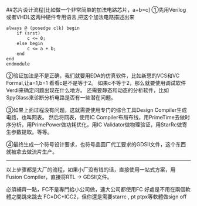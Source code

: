 ##芯片设计流程[比如做一个非常简单的加法电路芯片，a+b=c]
①先用Verilog或者VHDL这两种硬件专用语言,把这个加法电路描述出来
```
always @ (posedge clk) begin
    if (srst)
        c <= 0;
    else begin
        c <= a + b;
    end
end
endmodule    
```

②验证加法是不是正确，我们就要用EDA的仿真软件，比如新思的VCS和VC Formal,让a=1,b=1 看看c是不是等于2。
如果c不等于2，那么就要使用调试软件Verdi来确定问题出现在什么地方。
还需要静态和动态的分析软件，比如SpyGlass来诊断分析电路是否有一些潜在问题。


③如果上面过程没有问题，这就需要使用专门的综合工具Design Compiler生成电路，也叫网表。
然后将网表，使用IC Compiler布局布线，用PrimeTime去做时序分析，用PrimePower做功耗优化，用IC Validator做物理验证，用StarRc做寄生参数提取。等等。


④最终生成一个符号设计要求，也符号晶圆厂代工要求的GDSII文件，这个东西就被拿去做流片生产。



----------------------------------------------------------------------------------------------
以上步骤都是大厂的流程，如果小厂没有钱的话，直接使用一站式方案，用Fusion Compiler，直接将RTL -> GDSII文件。

必須補齊一點，FC不是專門給小公司做，連大公司都使用FC
好處是不用在兩個軟體之間跳來跳去
FC=DC+ICC2，但你還是需要starrc , pt ptpx等軟體做sign off
